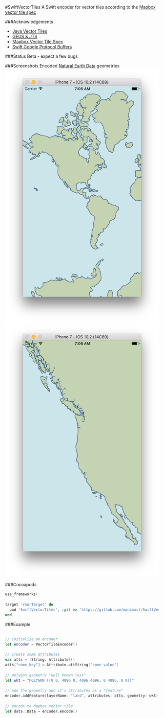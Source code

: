 #SwiftVectorTiles
A Swift encoder for vector tiles according to the [Mapbox vector tile spec](https://github.com/mapbox/vector-tile-spec)

###Acknowledgements
* [Java Vector Tiles](https://github.com/ElectronicChartCentre/java-vector-tile)
* [GEOS & JTS](https://trac.osgeo.org/geos/)
* [Mapbox Vector Tile Spec](https://github.com/mapbox/vector-tile-spec)
* [Swift Google Protocol Buffers](http://protobuf.io/#swift)

###Status
Beta - expect a few bugs

###Screenshots
Encoded [Natural Earth Data](http://www.naturalearthdata.com/) geometries
![](screenshots/shot1.png)
![](screenshots/shot2.png)

###Cocoapods
```ruby
use_frameworks!

target 'YourTarget' do
  pod 'SwiftVectorTiles', :git => 'https://github.com/manimaul/SwiftVectorTiles.git'
end
```

###Example

```swift

// initialize an encoder
let encoder = VectorTileEncoder()

// create some attributes
var atts = [String: Attribute]()
atts["some_key"] = Attribute.attString("some_value")

// polygon geometry "well known text"
let wkt = "POLYGON ((0 0, 4096 0, 4096 4096, 0 4096, 0 0))"

// add the geometry and it's attributes as a "feature"
encoder.addFeature(layerName: "land", attributes: atts, geometry: wkt)

// encode to Mapbox vector tile
let data :Data = encoder.encode()

```

